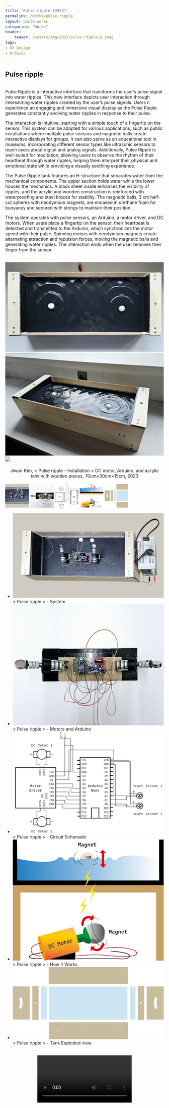 ```yaml
---
title: "Pulse ripple (2023)"
permalink: /works/pulse-ripple
layout: posts-works
categories: "Works"
header:
    teaser: /assets/img/2023-pulse-ripple/a.jpeg
tags:
- UX Design
- Arduino
---
```

## Pulse ripple
<br>
Pulse Ripple is a interactive interface that transforms the user’s pulse signal into water ripples. 
This new interface depicts user interaction through intersecting water ripples created by the user’s pulse signals. 
Users n experience an engaging and immersive visual display as the Pulse Ripple generates constantly evolving water ripples in response to their pulse. 

The interaction is intuitive, starting with a simple touch of a fingertip on the sensor. This system can be adapted for various applications, such as public installations where multiple pulse sensors and magnetic balls create interactive displays for groups. It can also serve as an educational tool in museums, incorporating different sensor types like ultrasonic sensors to teach users about digital and analog signals. Additionally, Pulse Ripple is well-suited for meditation, allowing users to observe the rhythm of their heartbeat through water ripples, helping them interpret their physical and emotional state while providing a visually soothing experience.

The Pulse Ripple tank features an H-structure that separates water from the mechanical components. The upper section holds water while the lower houses the mechanics. A black sheet inside enhances the visibility of ripples, and the acrylic and wooden construction is reinforced with waterproofing and steel braces for stability. The magnetic balls, 3 cm half-cut spheres with neodymium magnets, are encased in urethane foam for buoyancy and secured with strings to maintain their position.

The system operates with pulse sensors, an Arduino, a motor driver, and DC motors. When users place a fingertip on the sensor, their heartbeat is detected and transmitted to the Arduino, which synchronizes the motor speed with their pulse. Spinning motors with neodymium magnets create alternating attraction and repulsion forces, moving the magnetic balls and generating water ripples. The interaction ends when the user removes their finger from the sensor.
<br>
<br>

<img src="/assets/img/2023-pulse-ripple/b.jpeg" style="width:auto; height:auto;"/>

<div class="left">
<img src="/assets/img/2023-pulse-ripple/c.jpeg" style="width:auto; height:auto;"/>
<img src="/assets/img/2023-pulse-ripple/d.jpeg" style="width:auto; height:auto;"/>
</div>

<div style = "text-align: center;"> 
<br>
Jiwon Kim, < Pulse ripple - Installation > DC motor, Arduino, and acrylic tank with wooden pieces, 70cm×30cm×15cm, 2023
</div>
<br>

<div class="carousel-container">
<!-- Thumbnails -->
<div class="carousel-thumbnails">
    <img src="/assets/img/2023-pulse-ripple/ze.jpeg" width="75" height="75" data-index="0">
    <img src="/assets/img/2023-pulse-ripple/zf.jpeg" width="75" height="75" data-index="1">
    <img src="/assets/img/2023-pulse-ripple/zg.jpeg" width="75" height="75" data-index="2">
    <img src="/assets/img/2023-pulse-ripple/zh.jpeg" width="75" height="75" data-index="3">
    <img src="/assets/img/2023-pulse-ripple/zi.jpeg" width="75" height="75" data-index="4">

</div>
<!-- Main Carousel -->
<div class="glide glide-main">
    <div class="glide__track" data-glide-el="track">
    <ul class="glide__slides">
        <li class="glide__slide">
            <img src="/assets/img/2023-pulse-ripple/e.jpeg">
            <div class="slide-caption">< Pulse ripple > - System
            </div>
        </li>
        <li class="glide__slide">
            <img src="/assets/img/2023-pulse-ripple/f.jpeg">
            <div class="slide-caption">< Pulse ripple > - Motors and Arduino </div>
        </li>
        <li class="glide__slide">
            <img src="/assets/img/2023-pulse-ripple/g.jpeg">
            <div class="slide-caption">< Pulse ripple > - Circuit Schematic</div>
        </li>
        <li class="glide__slide">
            <img src="/assets/img/2023-pulse-ripple/h.jpeg">
            <div class="slide-caption">< Pulse ripple > - How it Works</div>
        </li>
        <li class="glide__slide">
            <img src="/assets/img/2023-pulse-ripple/i.jpeg">
            <div class="slide-caption">< Pulse ripple > - Tank Exploded view</div>
        </li>
    </ul>
    </div>
</div>
<br>

<video controls style="display: block; margin: 0 auto; width: auto; max-width: 100%; height: auto;">
  <source src="{{ '/assets/img/2023-pulse-ripple/pulse-ripple.mp4' | relative_url }}" type="video/mp4">
</video>

